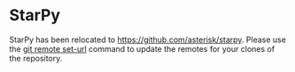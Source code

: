 StarPy
======

StarPy has been relocated to https://github.com/asterisk/starpy. Please use
the [git remote set-url][1] command to update the remotes for your clones of
the repository.

 [1]: http://git-scm.com/docs/git-remote
